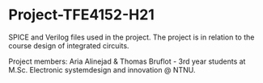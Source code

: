 # Project-TFE4152-H21
SPICE and Verilog files used in the project. The project is in relation to the course design of integrated circuits.

Project members: Aria Alinejad & Thomas Bruflot - 3rd year students at M.Sc. Electronic systemdesign and innovation @ NTNU.
